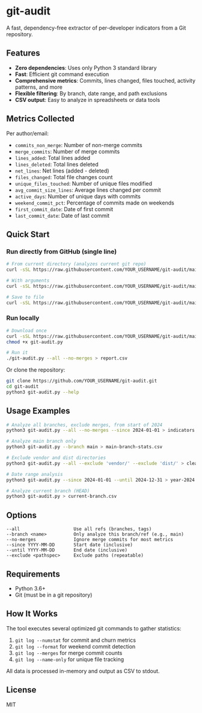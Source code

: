# git-audit

A fast, dependency-free extractor of per-developer indicators from a Git repository.

## Features

- **Zero dependencies**: Uses only Python 3 standard library
- **Fast**: Efficient git command execution
- **Comprehensive metrics**: Commits, lines changed, files touched, activity patterns, and more
- **Flexible filtering**: By branch, date range, and path exclusions
- **CSV output**: Easy to analyze in spreadsheets or data tools

## Metrics Collected

Per author/email:
- `commits_non_merge`: Number of non-merge commits
- `merge_commits`: Number of merge commits
- `lines_added`: Total lines added
- `lines_deleted`: Total lines deleted
- `net_lines`: Net lines (added - deleted)
- `files_changed`: Total file changes count
- `unique_files_touched`: Number of unique files modified
- `avg_commit_size_lines`: Average lines changed per commit
- `active_days`: Number of unique days with commits
- `weekend_commit_pct`: Percentage of commits made on weekends
- `first_commit_date`: Date of first commit
- `last_commit_date`: Date of last commit

## Quick Start

### Run directly from GitHub (single line)

```bash
# From current directory (analyzes current git repo)
curl -sSL https://raw.githubusercontent.com/YOUR_USERNAME/git-audit/main/git-audit.py | python3

# With arguments
curl -sSL https://raw.githubusercontent.com/YOUR_USERNAME/git-audit/main/git-audit.py | python3 - --all --no-merges --since 2024-01-01

# Save to file
curl -sSL https://raw.githubusercontent.com/YOUR_USERNAME/git-audit/main/git-audit.py | python3 - --branch main > report.csv
```

### Run locally

```bash
# Download once
curl -sSL https://raw.githubusercontent.com/YOUR_USERNAME/git-audit/main/git-audit.py -o git-audit.py
chmod +x git-audit.py

# Run it
./git-audit.py --all --no-merges > report.csv
```

Or clone the repository:

```bash
git clone https://github.com/YOUR_USERNAME/git-audit.git
cd git-audit
python3 git-audit.py --help
```

## Usage Examples

```bash
# Analyze all branches, exclude merges, from start of 2024
python3 git-audit.py --all --no-merges --since 2024-01-01 > indicators.csv

# Analyze main branch only
python3 git-audit.py --branch main > main-branch-stats.csv

# Exclude vendor and dist directories
python3 git-audit.py --all --exclude 'vendor/' --exclude 'dist/' > clean-stats.csv

# Date range analysis
python3 git-audit.py --since 2024-01-01 --until 2024-12-31 > year-2024.csv

# Analyze current branch (HEAD)
python3 git-audit.py > current-branch.csv
```

## Options

```
--all                    Use all refs (branches, tags)
--branch <name>          Only analyze this branch/ref (e.g., main)
--no-merges              Ignore merge commits for most metrics
--since YYYY-MM-DD       Start date (inclusive)
--until YYYY-MM-DD       End date (inclusive)
--exclude <pathspec>     Exclude paths (repeatable)
```

## Requirements

- Python 3.6+
- Git (must be in a git repository)

## How It Works

The tool executes several optimized git commands to gather statistics:
1. `git log --numstat` for commit and churn metrics
2. `git log --format` for weekend commit detection
3. `git log --merges` for merge commit counts
4. `git log --name-only` for unique file tracking

All data is processed in-memory and output as CSV to stdout.

## License

MIT

